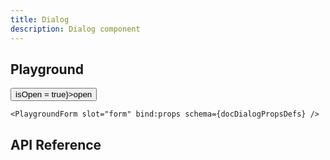 ```yaml
---
title: Dialog
description: Dialog component
---
```


<script lang="ts">
    import {Dialog, Button} from '$lib';
    import {docDialogPropsDefs} from '$lib/components/Dialog/Dialog.props.js';
    import ApiReference from '$lib-doc/components/ApiReference.svelte';
    import Playground from '$lib-doc/components/Playground.svelte';
    import PlaygroundForm from '$lib-doc/components/PlaygroundForm.svelte';

    let isOpen = false
    let props = {}
</script>

## Playground

<Playground>
<div slot="component">
    <Button variant="soft" on:click={() => isOpen = true}>open</Button>
    <Dialog  {...props} bind:isOpen>
        <div>
            Content
            <footer class="mt-6">
                <Button color="primary" variant="soft" on:click={() => isOpen = false} fullWidth>
                    close
                </Button>
            </footer>
        </div>
    </Dialog>
    </div>

    <PlaygroundForm slot="form" bind:props schema={docDialogPropsDefs} />
</Playground>

## API Reference

<ApiReference data={docDialogPropsDefs}></ApiReference>
